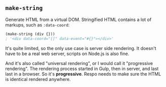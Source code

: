 
## `make-string`

Generate HTML from a virtual DOM. Stringified HTML contains a lot of markups, such as `:data-coord`:

```clojure
(make-string (div {}))
; '<div data-coord="[]" data-event="#{}"></div>'
```

It's quite limited, so the only use case is server side rendering.
It doesn't have to be a real web server, scripts on Node.js is also fine.

And it's also called "universal rendering", or I would call it "progressive rendering".
The rendering process started in Gulp, then in server, and last last in a browser.
So it's **progressive**. Respo needs to make sure the HTML is identical rendered anywhere.

